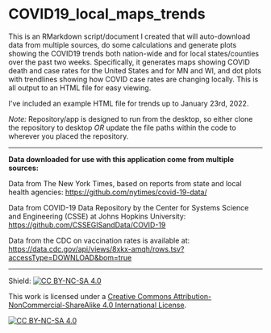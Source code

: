 # COVID19_local_maps_trends
This is an RMarkdown script/document I created that will auto-download data from multiple sources, do some calculations and generate plots showing the COVID19 trends both nation-wide and for local states/counties over the past two weeks.  Specifically, it generates maps showing COVID death and case rates for the United States and for MN and WI, and dot plots with trendlines showing how COVID case rates are changing locally.  This is all output to an HTML file for easy viewing.

I've included an example HTML file for trends up to January 23rd, 2022.

*Note:* Repository/app is designed to run from the desktop, so either clone the repository to desktop *OR* update the file paths within the code to wherever you placed the repository.

---------------------------------------------------------------------------------------------------

**Data downloaded for use with this application come from multiple sources:**

Data from The New York Times, based on reports from state and local health agencies:
https://github.com/nytimes/covid-19-data/

Data from COVID-19 Data Repository by the Center for Systems Science and Engineering (CSSE) at Johns Hopkins University:
https://github.com/CSSEGISandData/COVID-19

Data from the CDC on vaccination rates is available at:
https://data.cdc.gov/api/views/8xkx-amqh/rows.tsv?accessType=DOWNLOAD&bom=true

---------------------------------------------------------------------------------------------------

Shield: [![CC BY-NC-SA 4.0][cc-by-nc-sa-shield]][cc-by-nc-sa]

This work is licensed under a
[Creative Commons Attribution-NonCommercial-ShareAlike 4.0 International License][cc-by-nc-sa].

[![CC BY-NC-SA 4.0][cc-by-nc-sa-image]][cc-by-nc-sa]

[cc-by-nc-sa]: http://creativecommons.org/licenses/by-nc-sa/4.0/
[cc-by-nc-sa-image]: https://licensebuttons.net/l/by-nc-sa/4.0/88x31.png
[cc-by-nc-sa-shield]: https://img.shields.io/badge/License-CC%20BY--NC--SA%204.0-lightgrey.svg
